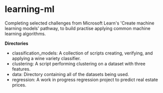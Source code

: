 # learning-ml

Completing selected challenges from Microsoft Learn's 'Create machine learning models' pathway, to build practise applying common machine learning algorithms.

**Directories**

- classification_models: A collection of scripts creating, verifying, and applying a wine variety classifier.
- clustering: A script performing clustering on a dataset with three features.
- data: Directory containing all of the datasets being used.
- regression: A work in progress regression project to predict real estate prices.